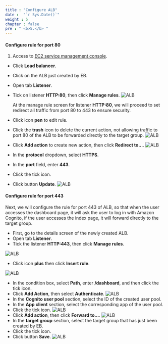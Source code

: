```yaml
---
title : "Configure ALB"
date :  "`r Sys.Date()`" 
weight : 5
chapter : false
pre : " <b>5.</b> "
---
```


#### Configure rule for port 80
1. Access to [EC2 service management console](https://console.aws.amazon.com/ec2/v2/home).
  + Click **Load balancer**.
  + Click on the ALB just created by EB.
  + Open tab **Listener**.
  + Tick on listener **HTTP:80**, then click **Manage rules**.
![ALB](/images/3.alb/005-alb.png)

    At the manage rule screen for listener **HTTP:80**, we will proceed to set redirect all traffic from port 80 to 443 to ensure security.
  + Click icon **pen** to edit rule.
  + Click the **trash** icon to delete the current action, not allowing traffic to port 80 of the ALB to be forwarded directly to the target group.
![ALB](/images/3.alb/006-alb.png)
  + Click **Add action** to create new action, then click **Redirect to...**.
![ALB](/images/3.alb/007-alb.png)

  + In the **protocol** dropdown, select **HTTPS**.
  + In the **port** field, enter **443**.
  + Click the tick icon.
  + Click button **Update**.
![ALB](/images/3.alb/008-alb.png)

#### Configure rule for port 443
  Next, we will configure the rule for port 443 of ALB, so that when the user accesses the dashboard page, it will ask the user to log in with Amazon Cognito, if the user accesses the index page, it will forward directly to the target group.
  + First, go to the details screen of the newly created ALB.
  + Open tab **Listener**.
  + Tick the listener **HTTP:443**, then click **Manage rules**.

![ALB](/images/3.alb/009-alb.png)
  + Click icon **plus** then click **Insert rule**. 

![ALB](/images/3.alb/010-alb.png)
  + In the condition box, select **Path**, enter **/dashboard**, and then click the tick icon.
  + Click **Add Action**, then select **Authenticate**.
![ALB](/images/3.alb/011-alb.png)
  + In the **Cognito user pool** section, select the ID of the created user pool.
  + In the **App client** section, select the corresponding app of the user pool.
  + Click the tick icon.
![ALB](/images/3.alb/012-alb.png)
  + Click **Add action**, then click **Forward to...**.
![ALB](/images/3.alb/013-alb.png)
  + In the **target group** section, select the target group that has just been created by EB.
  + Click the tick icon.
  + Click button **Save**.
  ![ALB](/images/3.alb/014-alb.png)


      


